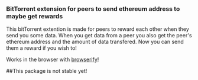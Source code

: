 ### BitTorrent extension for peers to send ethereum address to maybe get rewards


This bitTorrent extention is made for peers to reward each other when they send you some data.
When you get data from a peer you also get the peer's ethereum address and the amount of data transfered. Now you can send them a reward if you wish to!

Works in the browser with [browserify](http://browserify.org/)!


##This package is not stable yet!
